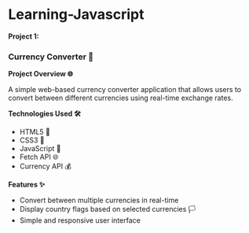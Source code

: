 # Learning-Javascript
**Project 1:**
### Currency Converter 💱

**Project Overview 🌐**

A simple web-based currency converter application that allows users to convert between different currencies using real-time exchange rates.

**Technologies Used 🛠️**
- HTML5 📄
- CSS3 🎨
- JavaScript 🚀
- Fetch API 🌐
- Currency API 💰

**Features ✨**
- Convert between multiple currencies in real-time
- Display country flags based on selected currencies 🏳️
- Simple and responsive user interface
